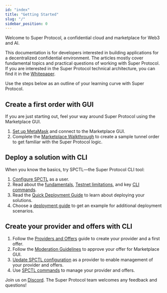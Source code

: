 ```yaml
---
id: "index"
title: "Getting Started"
slug: "/"
sidebar_position: 0
---
```


Welcome to Super Protocol, a confidential cloud and marketplace for Web3 and AI.

This documentation is for developers interested in building applications for a decentralized confidential environment. The articles mostly cover fundamental topics and practical questions of working with Super Protocol. If you are interested in the Super Protocol technical architecture, you can find it in the [Whitepaper](/whitepaper).

Use the steps below as an outline of your learning curve with Super Protocol.

## Create a first order with GUI

If you are just starting out, feel your way around Super Protocol using the Marketplace GUI. 

1. [Set up MetaMask](/marketplace/guides/log-in) and connect to the Marketplace GUI.
2. Complete the [Marketplace Walkthrough](/developers/marketplace/walkthrough/) to create a sample tunnel order to get familiar with the Super Protocol logic.

## Deploy a solution with CLI

When you know the basics, try SPCTL—the Super Protocol CLI tool:

1. [Configure SPCTL](/cli) as a user.
2. Read about the [fundamentals](/fundamentals), [Testnet limitations](/marketplace/limitations), and key [CLI commands](/cli/commands).
3. Read the [Quick Deployment Guide](/developers/cli_guides/quick_guide) to learn about deploying your solutions.
4. Choose a [deployment guide](/developers/deployment_guides/) to get an example for additional deployment scenarios.

## Create your provider and offers with CLI
1. Follow the [Providers and Offers](/developers/cli_guides/providers_offers) guide to create your provider and a first offer.
2. Follow the [Moderation Guidelines](/developers/marketplace/moderation/) to approve your offer for Marketplace GUI.
3. [Update SPCTL configuration](/cli/#configure-spctl-for-providers) as a provider to enable management of your provider and offers.
4. Use [SPCTL commands](/developers/cli_guides/providers_offers#faq) to manage your provider and offers.

Join us on [Discord](https://discord.gg/superprotocol). The Super Protocol team welcomes any feedback and questions!